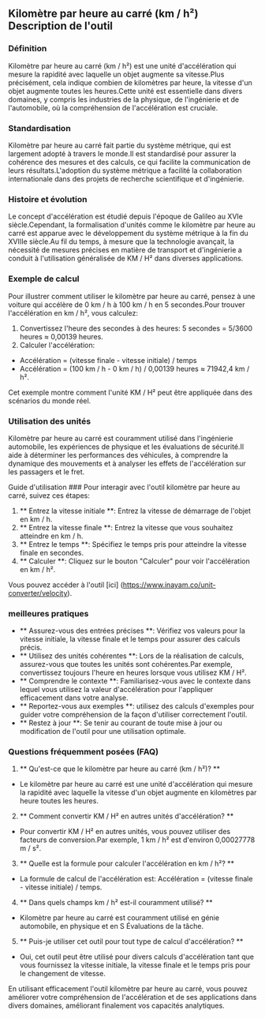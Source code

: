 ## Kilomètre par heure au carré (km / h²) Description de l'outil

### Définition
Kilomètre par heure au carré (km / h²) est une unité d'accélération qui mesure la rapidité avec laquelle un objet augmente sa vitesse.Plus précisément, cela indique combien de kilomètres par heure, la vitesse d'un objet augmente toutes les heures.Cette unité est essentielle dans divers domaines, y compris les industries de la physique, de l'ingénierie et de l'automobile, où la compréhension de l'accélération est cruciale.

### Standardisation
Kilomètre par heure au carré fait partie du système métrique, qui est largement adopté à travers le monde.Il est standardisé pour assurer la cohérence des mesures et des calculs, ce qui facilite la communication de leurs résultats.L'adoption du système métrique a facilité la collaboration internationale dans des projets de recherche scientifique et d'ingénierie.

### Histoire et évolution
Le concept d'accélération est étudié depuis l'époque de Galileo au XVIe siècle.Cependant, la formalisation d'unités comme le kilomètre par heure au carré est apparue avec le développement du système métrique à la fin du XVIIIe siècle.Au fil du temps, à mesure que la technologie avançait, la nécessité de mesures précises en matière de transport et d'ingénierie a conduit à l'utilisation généralisée de KM / H² dans diverses applications.

### Exemple de calcul
Pour illustrer comment utiliser le kilomètre par heure au carré, pensez à une voiture qui accélère de 0 km / h à 100 km / h en 5 secondes.Pour trouver l'accélération en km / h², vous calculez:

1. Convertissez l'heure des secondes à des heures: 5 secondes = 5/3600 heures ≈ 0,00139 heures.
2. Calculer l'accélération:
- Accélération = (vitesse finale - vitesse initiale) / temps
- Accélération = (100 km / h - 0 km / h) / 0,00139 heures ≈ 71942,4 km / h².

Cet exemple montre comment l'unité KM / H² peut être appliquée dans des scénarios du monde réel.

### Utilisation des unités
Kilomètre par heure au carré est couramment utilisé dans l'ingénierie automobile, les expériences de physique et les évaluations de sécurité.Il aide à déterminer les performances des véhicules, à comprendre la dynamique des mouvements et à analyser les effets de l'accélération sur les passagers et le fret.

Guide d'utilisation ###
Pour interagir avec l'outil kilomètre par heure au carré, suivez ces étapes:

1. ** Entrez la vitesse initiale **: Entrez la vitesse de démarrage de l'objet en km / h.
2. ** Entrez la vitesse finale **: Entrez la vitesse que vous souhaitez atteindre en km / h.
3. ** Entrez le temps **: Spécifiez le temps pris pour atteindre la vitesse finale en secondes.
4. ** Calculer **: Cliquez sur le bouton "Calculer" pour voir l'accélération en km / h².

Vous pouvez accéder à l'outil [ici] (https://www.inayam.co/unit-converter/velocity).

### meilleures pratiques
- ** Assurez-vous des entrées précises **: Vérifiez vos valeurs pour la vitesse initiale, la vitesse finale et le temps pour assurer des calculs précis.
- ** Utilisez des unités cohérentes **: Lors de la réalisation de calculs, assurez-vous que toutes les unités sont cohérentes.Par exemple, convertissez toujours l'heure en heures lorsque vous utilisez KM / H².
- ** Comprendre le contexte **: Familiarisez-vous avec le contexte dans lequel vous utilisez la valeur d'accélération pour l'appliquer efficacement dans votre analyse.
- ** Reportez-vous aux exemples **: utilisez des calculs d'exemples pour guider votre compréhension de la façon d'utiliser correctement l'outil.
- ** Restez à jour **: Se tenir au courant de toute mise à jour ou modification de l'outil pour une utilisation optimale.

### Questions fréquemment posées (FAQ)

1. ** Qu'est-ce que le kilomètre par heure au carré (km / h²)? **
- Le kilomètre par heure au carré est une unité d'accélération qui mesure la rapidité avec laquelle la vitesse d'un objet augmente en kilomètres par heure toutes les heures.

2. ** Comment convertir KM / H² en autres unités d'accélération? **
- Pour convertir KM / H² en autres unités, vous pouvez utiliser des facteurs de conversion.Par exemple, 1 km / h² est d'environ 0,00027778 m / s².

3. ** Quelle est la formule pour calculer l'accélération en km / h²? **
- La formule de calcul de l'accélération est: Accélération = (vitesse finale - vitesse initiale) / temps.

4. ** Dans quels champs km / h² est-il couramment utilisé? **
- Kilomètre par heure au carré est couramment utilisé en génie automobile, en physique et en S Évaluations de la tâche.

5. ** Puis-je utiliser cet outil pour tout type de calcul d'accélération? **
- Oui, cet outil peut être utilisé pour divers calculs d'accélération tant que vous fournissez la vitesse initiale, la vitesse finale et le temps pris pour le changement de vitesse.

En utilisant efficacement l'outil kilomètre par heure au carré, vous pouvez améliorer votre compréhension de l'accélération et de ses applications dans divers domaines, améliorant finalement vos capacités analytiques.